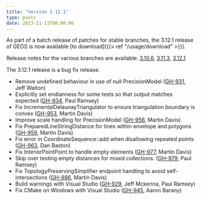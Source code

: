 ```yaml
---
title: "Version 3.12.1"
type: posts
date: 2023-11-11T00:00:00
---
```


As part of a batch release of patches for stable branches, the 3.12.1 release of GEOS is now available [to download]({{< ref "/usage/download" >}}).

Release notes for the various branches are available:
[3.10.6](https://github.com/libgeos/geos/blob/3.10.6/NEWS),
[3.11.3](https://github.com/libgeos/geos/blob/3.11.3/NEWS.md),
[3.12.1](https://github.com/libgeos/geos/blob/3.12.1/NEWS.md)

The 3.12.1 release is a bug fix release.

 <!--more-->
* Remove undefined behaviour in use of null PrecisionModel ([GH-931](https://github.com/libgeos/geos/issues/931), Jeff Walton)
* Explicitly set endianness for some tests so that output matches expected ([GH-934](https://github.com/libgeos/geos/issues/934), Paul Ramsey)
* Fix IncrementalDelaunayTriangulator to ensure triangulation boundary is convex ([GH-953](https://github.com/libgeos/geos/issues/953), Martin Davis)
* Improve scale handling for PrecisionModel ([GH-956](https://github.com/libgeos/geos/issues/956), Martin Davis)
* Fix PreparedLineStringDistance for lines within envelope and polygons ([GH-959](https://github.com/libgeos/geos/issues/959), Martin Davis)
* Fix error in CoordinateSequence::add when disallowing repeated points ([GH-963](https://github.com/libgeos/geos/issues/963), Dan Baston)
* Fix InteriorPointPoint to handle empty elements ([GH-977](https://github.com/libgeos/geos/issues/977), Martin Davis)
* Skip over testing empty distances for mixed collections. ([GH-979](https://github.com/libgeos/geos/issues/979), Paul Ramsey)
* Fix TopologyPreservingSimplifier endpoint handling to avoid self-intersections ([GH-986](https://github.com/libgeos/geos/issues/986), Martin Davis)
* Build warnings with Visual Studio ([GH-929](https://github.com/libgeos/geos/issues/929), Jeff Mckenna, Paul Ramsey)
* Fix CMake on Windows with Visual Studio ([GH-945](https://github.com/libgeos/geos/issues/945), Aaron Barany)
